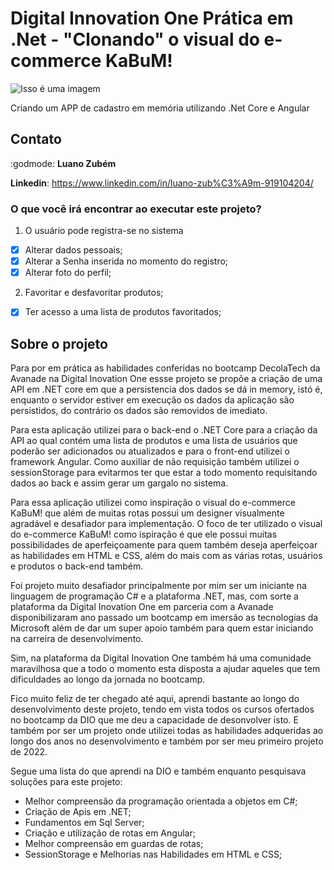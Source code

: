 # Digital Innovation One Prática em .Net - "Clonando" o visual do e-commerce KaBuM!
![Isso é uma imagem](https://i.imgur.com/CJ3OUVz.png)

Criando um APP de cadastro em memória utilizando .Net Core e Angular

## Contato

:godmode: **Luano Zubém**

**Linkedin**: https://www.linkedin.com/in/luano-zub%C3%A9m-919104204/

### O que você irá encontrar ao executar este projeto?

1. O usuário pode registra-se no sistema
- [x] Alterar dados pessoais;
- [x] Alterar a Senha inserida no momento do registro;
- [x] Alterar foto do perfil;

2. Favoritar e desfavoritar produtos;
- [x] Ter acesso a uma lista de produtos favoritados;

## Sobre o projeto

Para por em prática as habilidades conferidas no bootcamp DecolaTech da Avanade 
na Digital Inovation One essse projeto se propõe a criação de uma API em .NET core em que 
a persistencia dos dados se dá in memory, istó é, enquanto o servidor estiver em execução os 
dados da aplicação são persistidos, do contrário os dados são removidos de imediato. 

Para esta aplicação utilizei para o back-end o .NET Core para a criação da API ao qual 
contém uma lista de produtos e uma lista de usuários que poderão ser adicionados ou atualizados 
e para o front-end utilizei o framework Angular. Como auxiliar de não requisição também utilizei o sessionStorage 
para evitarmos ter que estar a todo momento requisitando dados ao back e assim gerar um gargalo no sistema.

Para essa aplicação utilizei como inspiração o visual do e-commerce KaBuM! que além de muitas
rotas possui um designer visualmente agradável e desafiador para implementação. O foco de ter 
utilizado o visual do e-commerce KaBuM! como ispiração é que ele possui muitas possibilidades 
de aperfeiçoamente para quem também deseja aperfeiçoar as habilidades em HTML e CSS, além do 
mais com as várias rotas, usuários e produtos o back-end também.

Foi projeto muito desafiador principalmente por mim ser um iniciante na linguagem de programação 
C# e a plataforma .NET, mas, com sorte a plataforma da Digital Inovation One em parceria com a Avanade 
disponibilizaram ano passado um bootcamp em imersão as tecnologias da Microsoft além de dar um 
super apoio também para quem estar iniciando na carreira de desenvolvimento. 

Sim, na plataforma da Digital Inovation One também há uma comunidade maravilhosa que a todo o momento 
esta disposta a ajudar aqueles que tem dificuldades ao longo da jornada no bootcamp.

Fico muito feliz de ter chegado até aqui, aprendi bastante ao longo do desenvolvimento deste projeto, 
tendo em vista todos os cursos ofertados no bootcamp da DIO que me deu a capacidade de desonvolver isto.
E também por ser um projeto onde utilizei todas as habilidades adqueridas ao longo dos anos no desenvolvimento
e também por ser meu primeiro projeto de 2022.

Segue uma lista do que aprendi na DIO e também enquanto pesquisava soluções para este projeto:

- Melhor compreensão da programação orientada a objetos em C#;
- Criação de Apis em .NET;
- Fundamentos em Sql Server;
- Criação e utilização de rotas em Angular;
- Melhor compreensão em guardas de rotas;
- SessionStorage e Melhorias nas Habilidades em HTML e CSS;
